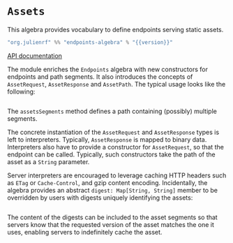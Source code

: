 # `Assets`

This algebra provides vocabulary to define endpoints serving static assets.

~~~ scala expandVars=true
"org.julienrf" %% "endpoints-algebra" % "{{version}}"
~~~

[API documentation](unchecked:/api/endpoints/algebra/Assets.html)

The module enriches the `Endpoints` algebra with new constructors for endpoints and
path segments. It also introduces the concepts of `AssetRequest`, `AssetResponse`
and `AssetPath`. The typical usage looks like the following:

~~~ scala src=../../../../../algebras/algebra/src/test/scala/endpoints/algebra/AssetsDocs.scala#assets-endpoint
~~~

The `assetsSegments` method defines a path containing (possibly) multiple segments.

The concrete instantiation of the `AssetRequest` and `AssetResponse` types is left to
interpreters. Typically, `AssetResponse` is mapped to binary data. Interpreters also
have to provide a constructor for `AssetRequest`, so that the endpoint can be called.
Typically, such constructors take the path of the asset as a `String` parameter.

Server interpreters are encouraged to leverage caching HTTP headers such as `ETag`
or `Cache-Control`, and gzip content encoding. Incidentally, the algebra provides
an abstract `digest: Map[String, String]` member to be overridden by users with
digests uniquely identifying the assets:

~~~ scala src=../../../../../algebras/algebra/src/test/scala/endpoints/algebra/AssetsDocs.scala#digests
~~~

The content of the digests can be included to the asset segments so that servers
know that the requested version of the asset matches the one it uses, enabling servers
to indefinitely cache the asset.

